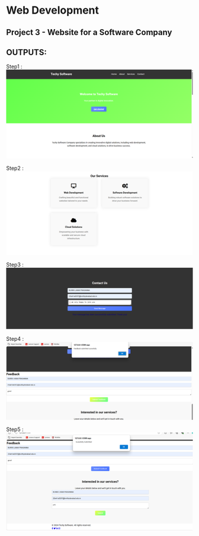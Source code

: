 # Web Development

## Project 3 - Website for a Software Company

## OUTPUTS:

Step1 : 
![](https://github.com/laxmiprasanna22/Project3-Nexus/blob/main/Output/Screenshot%202024-06-18%20123246.png?raw=true)

Step2 :
![](https://github.com/laxmiprasanna22/Project3-Nexus/blob/main/Output/Screenshot%202024-06-18%20123310.png?raw=true)

Step3 :
![](https://github.com/laxmiprasanna22/Project3-Nexus/blob/main/Output/Screenshot%202024-06-18%20123451.png?raw=true)

Step4 :
![](https://github.com/laxmiprasanna22/Project3-Nexus/blob/main/Output/Screenshot%202024-06-18%20123557.png?raw=true)

Step5 :
![](https://github.com/laxmiprasanna22/Project3-Nexus/blob/main/Output/Screenshot%202024-06-18%20123622.png?raw=true)
